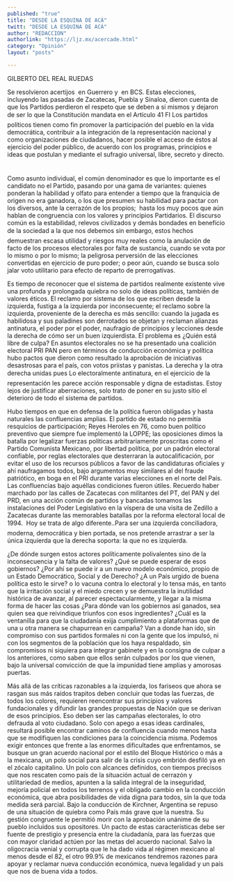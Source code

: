 ```yaml
---
published: "true"
title: "DESDE LA ESQUINA DE ACÁ"
twitt: "DESDE LA ESQUINA DE ACÁ"
author: "REDACCION"
authorlink: "https://ljz.mx/acercade.html"
category: "Opinión"
layout: "posts"

---
```



  GILBERTO DEL REAL RUEDAS



  Se resolvieron acertijos  en Guerrero y  en BCS. Estas elecciones, incluyendo las pasadas de Zacatecas, Puebla y Sinaloa, dieron cuenta de que los Partidos perdieron el respeto que se deben a sí mismos y dejaron de ser lo que la Constitución mandata en el Artículo 41 FI Los partidos políticos tienen como fin promover la participación del pueblo en la vida democrática, contribuir a la integración de la representación nacional y como organizaciones de ciudadanos, hacer posible el acceso de éstos al ejercicio del poder público, de acuerdo con los programas, principios e ideas que postulan y mediante el sufragio universal, libre, secreto y directo.  



  Como asunto individual, el común denominador es que lo importante es el candidato no el Partido, pasando por una gama de variantes: quienes ponderan la habilidad y olfato para entender a tiempo que la franquicia de origen no era ganadora, o los que presumen su habilidad para pactar con los diversos, ante la cerrazón de los propios;  hasta los muy pocos que aún hablan de congruencia con los valores y principios Partidarios. El discurso común es la estabilidad, relevos civilizados y demás bondades en beneficio de la sociedad a la que nos debemos sin embargo, estos hechos demuestran escasa utilidad y riesgos muy reales como la anulación de facto de los procesos electorales por falta de sustancia, cuando se vota por lo mismo o por lo mismo; la peligrosa perversión de las elecciones convertidas en ejercicio de puro poder; o peor aún, cuando se busca solo jalar voto utilitario para efecto de reparto de prerrogativas.



  Es tiempo de reconocer que el sistema de partidos realmente existente vive una profunda y prolongada quiebra no solo de ideas políticas, también de valores éticos. El reclamo por sistema de los que escriben desde la izquierda, fustiga a la izquierda por inconsecuente; el reclamo sobre la izquierda, proveniente de la derecha es más sencillo: cuando la jugada es habilidosa y sus paladines son derrotados se objetan y reclaman alianzas antinatura, el poder por el poder, naufragio de principios y lecciones desde la derecha de cómo ser un buen izquierdista. El problema es ¿Quién está libre de culpa? En asuntos electorales no se ha presentado una coalición electoral PRI PAN pero en términos de conducción económica y política hubo pactos que dieron como resultado la aprobación de iniciativas desastrosas para el país, con votos priistas y panistas. La derecha y la otra derecha unidas pues Lo electoralmente antinatura, en el ejercicio de la representación les parece acción responsable y digna de estadistas. Estoy lejos de justificar aberraciones, solo trato de poner en su justo sitio el deterioro de todo el sistema de partidos.



  Hubo tiempos en que en defensa de la política fueron obligadas y hasta naturales las confluencias amplias. El partido de estado no permitía resquicios de participación; Reyes Heroles en 76, como buen político preventivo que siempre fue implementó la LOPPE; las oposiciones dimos la batalla por legalizar fuerzas políticas arbitrariamente proscritas como el Partido Comunista Mexicano, por libertad política, por un padrón electoral confiable, por reglas electorales que desterraran la autocalificación, por evitar el uso de los recursos públicos a favor de las candidaturas oficiales y ahí naufragamos todos, bajo argumentos muy similares al del fraude patriótico, en boga en el PRI durante varias elecciones en el norte del País.  Las confluencias bajo aquéllas condiciones fueron útiles. Recuerdo haber marchado por las calles de Zacatecas con militantes del PT, del PAN y del PRD, en una acción común de partidos y bancadas tomamos las instalaciones del Poder Legislativo en la víspera de una visita de Zedillo a Zacatecas durante las memorables batallas por la reforma electoral local de 1994.  Hoy se trata de algo diferente..Para ser una izquierda conciliadora, moderna, democrática y bien portada, se nos pretende arrastrar a ser la única izquierda que la derecha soporta: la que no es izquierda.



  ¿De dónde surgen estos actores políticamente polivalentes sino de la inconsecuencia y la falta de valores? ¿Qué se puede esperar de esos gobiernos? ¿Por ahí se puede ir a un nuevo modelo económico, propio de un Estado Democrático, Social y de Derecho? ¿A un País urgido de buena política esto le sirve? o lo vacuna contra lo electoral y lo tensa más, en tanto que la irritación social y el miedo crecen y se demuestra la inutilidad histórica de avanzar, al parecer espectacularmente, y llegar a la misma forma de hacer las cosas ¿Para dónde van los gobiernos así ganados, sea quien sea que reivindique triunfos con esos ingredientes? ¿Cuál es la ventanilla para que la ciudadanía exija cumplimiento a plataformas que de una u otra manera se chapurrean en campaña? Van a donde han ido, sin compromiso con sus partidos formales ni con la gente que los impulsó, ni con los segmentos de la población que los haya respaldado, sin compromisos ni siquiera para integrar gabinete y en la consigna de culpar a los anteriores, como saben que ellos serán culpados por los que vienen, bajo la universal convicción de que la impunidad tiene amplias y amorosas puertas.



  Más allá de las críticas razonables a la izquierda, los fariseos que ahora se rasgan sus más raídos trapitos deben concluir que todas las fuerzas, de todos los colores, requieren reencontrar sus principios y valores fundacionales y difundir las grandes propuestas de Nación que se derivan de esos principios. Eso deben ser las campañas electorales, lo otro defrauda al voto ciudadano. Solo con apego a esas ideas cardinales, resultará posible encontrar caminos de confluencia cuando menos hasta que se modifiquen las condiciones para la coincidencia misma. Podemos exigir entonces que frente a las enormes dificultades que enfrentamos, se busque un gran acuerdo nacional por el estilo del Bloque Histórico o más a la mexicana, un polo social para salir de la crisis cuyo embrión desfiló ya en el zócalo capitalino. Un polo con alcances definidos, con tiempos precisos que nos rescaten como país de la situación actual de cerrazón y utilitariedad de medios, apunten a la salida integral de la inseguridad, mejoría policial en todos los terrenos y el obligado cambio en la conducción económica, que abra posibilidades de vida digna para todos, sin la que toda medida será parcial. Bajo la conducción de Kirchner, Argentina se repuso de una situación de quiebra como País más grave que la nuestra. Su gestión congruente le permitió morir con la aprobación unánime de su pueblo incluidos sus opositores. Un pacto de estas características debe ser fuente de prestigio y presencia entre la ciudadanía, para las fuerzas que con mayor claridad actúen por las metas del acuerdo nacional. Salvo la oligocracia venial y corrupta que le ha dado vida al régimen mexicano al menos desde el 82, el otro 99.9% de mexicanos tendremos razones para apoyar y reclamar nueva conducción económica, nueva legalidad y un país que nos de buena vida a todos.

